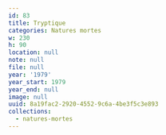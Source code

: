 ```yaml
---
id: 83
title: Tryptique
categories: Natures mortes
w: 230
h: 90
location: null
note: null
file: null
year: '1979'
year_start: 1979
year_end: null
image: null
uuid: 8a19fac2-2920-4552-9c6a-4be3f5c3e893
collections:
  - natures-mortes
---
```


